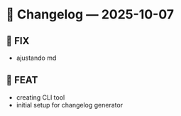 # 🧾 Changelog — 2025-10-07

## 🐛 FIX
- ajustando md

## 🚀 FEAT
- creating CLI tool
- initial setup for changelog generator

